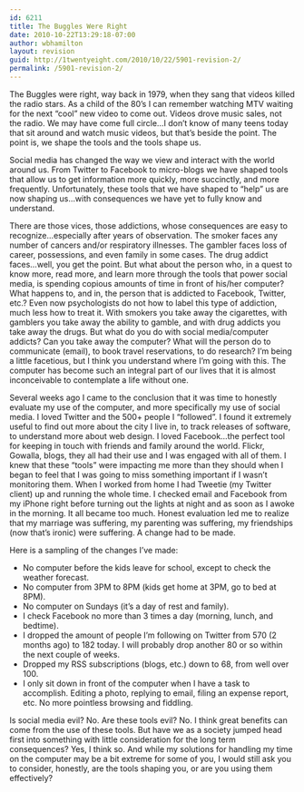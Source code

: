 ```yaml
---
id: 6211
title: The Buggles Were Right
date: 2010-10-22T13:29:18-07:00
author: wbhamilton
layout: revision
guid: http://1twentyeight.com/2010/10/22/5901-revision-2/
permalink: /5901-revision-2/
---
```

The Buggles were right, way back in 1979, when they sang that videos killed the radio stars. As a child of the 80&#8217;s I can remember watching MTV waiting for the next &#8220;cool&#8221; new video to come out. Videos drove music sales, not the radio. We may have come full circle&#8230;I don&#8217;t know of many teens today that sit around and watch music videos, but that&#8217;s beside the point. The point is, we shape the tools and the tools shape us.

Social media has changed the way we view and interact with the world around us. From Twitter to Facebook to micro-blogs we have shaped tools that allow us to get information more quickly, more succinctly, and more frequently. Unfortunately, these tools that we have shaped to &#8220;help&#8221; us are now shaping us&#8230;with consequences we have yet to fully know and understand.

There are those vices, those addictions, whose consequences are easy to recognize&#8230;especially after years of observation. The smoker faces any number of cancers and/or respiratory illnesses. The gambler faces loss of career, possessions, and even family in some cases. The drug addict faces&#8230;well, you get the point. But what about the person who, in a quest to know more, read more, and learn more through the tools that power social media, is spending copious amounts of time in front of his/her computer? What happens to, and in, the person that is addicted to Facebook, Twitter, etc.? Even now psychologists do not how to label this type of addiction, much less how to treat it. With smokers you take away the cigarettes, with gamblers you take away the ability to gamble, and with drug addicts you take away the drugs. But what do you do with social media/computer addicts? Can you take away the computer? What will the person do to communicate (email), to book travel reservations, to do research? I&#8217;m being a little facetious, but I think you understand where I&#8217;m going with this. The computer has become such an integral part of our lives that it is almost inconceivable to contemplate a life without one.

Several weeks ago I came to the conclusion that it was time to honestly evaluate my use of the computer, and more specifically my use of social media. I loved Twitter and the 500+ people I &#8220;followed&#8221;. I found it extremely useful to find out more about the city I live in, to track releases of software, to understand more about web design. I loved Facebook&#8230;the perfect tool for keeping in touch with friends and family around the world. Flickr, Gowalla, blogs, they all had their use and I was engaged with all of them. I knew that these &#8220;tools&#8221; were impacting me more than they should when I began to feel that I was going to miss something important if I wasn&#8217;t monitoring them. When I worked from home I had Tweetie (my Twitter client) up and running the whole time. I checked email and Facebook from my iPhone right before turning out the lights at night and as soon as I awoke in the morning. It all became too much. Honest evaluation led me to realize that my marriage was suffering, my parenting was suffering, my friendships (now that&#8217;s ironic) were suffering. A change had to be made.

Here is a sampling of the changes I&#8217;ve made:

  * No computer before the kids leave for school, except to check the weather forecast.
  * No computer from 3PM to 8PM (kids get home at 3PM, go to bed at 8PM).
  * No computer on Sundays (it&#8217;s a day of rest and family).
  * I check Facebook no more than 3 times a day (morning, lunch, and bedtime).
  * I dropped the amount of people I&#8217;m following on Twitter from 570 (2 months ago) to 182 today. I will probably drop another 80 or so within the next couple of weeks.
  * Dropped my RSS subscriptions (blogs, etc.) down to 68, from well over 100.
  * I only sit down in front of the computer when I have a task to accomplish. Editing a photo, replying to email, filing an expense report, etc. No more pointless browsing and fiddling.

Is social media evil? No. Are these tools evil? No. I think great benefits can come from the use of these tools. But have we as a society jumped head first into something with little consideration for the long term consequences? Yes, I think so. And while my solutions for handling my time on the computer may be a bit extreme for some of you, I would still ask you to consider, honestly, are the tools shaping you, or are you using them effectively?